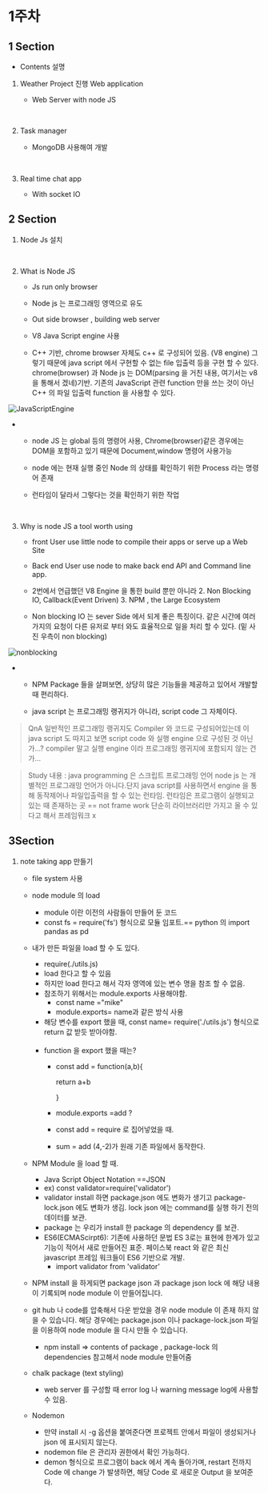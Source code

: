 # 1주차 
## 1 Section
* Contents 설명

1. 	Weather Project 진행 Web application

    -  Web Server  with node JS

</br>

2. 	Task manager

    -  MongoDB 사용해여 개발

</br>

3.  Real time chat app

    - With socket IO

##	2 Section

1.	Node Js 설치

</br>

2.	What is Node JS

    -	 Js run only browser 

    - Node js 는 프로그래밍 영역으로 유도

    -	 Out side browser , building web server

    -	 V8 Java Script engine 사용

    -	C++ 기반, chrome browser 자체도 c++ 로 구성되어 있음. (V8 engine) 그렇기 때문에 java script 에서 구현할 수 없는 file 입출력 등을 구현 할 수 있다. chrome(browser) 과 Node js 는 DOM(parsing 을 거친 내용, 여기서는 v8을 통해서 겠네)기반. 기존의 JavaScript 관련 function 만을 쓰는 것이 아닌 C++ 의 파일 입출력 function 을 사용할 수 있다. 
 
 ![JavaScriptEngine](https://user-images.githubusercontent.com/45062255/103443422-7d910100-4ca2-11eb-8754-b7a4eaba4bc3.PNG)
  
  
   -  - node JS 는 global 등의 명령어 사용, Chrome(browser)같은 경우에는 DOM을 포함하고 있기 때문에 Document,window 명령어 사용가능

      - node 에는 현재 실행 중인 Node 의 상태를 확인하기 위한 Process 라는 명령어 존재

      - 런타임이 달라서 그렇다는 것을 확인하기 위한 작업

</br>

3.	Why is node JS a tool worth using

    - front User use little node  to compile their apps or serve up a Web Site
 
    - Back end User use node to make back end API and Command line app.

    - 2번에서 언급했던 V8 Engine 을 통한 build 뿐만 아니라 2. Non Blocking IO, Callback(Event Driven) 3. NPM , the Large Ecosystem

    - Non blocking IO 는 sever Side 에서 되게 좋은 특징이다. 같은 시간에 여러가지의 요청이 다른 유저로 부터 와도 효율적으로 일을 처리 할 수 있다.  (밑 사진 우측이 non blocking)

 ![nonblocking](https://user-images.githubusercontent.com/45062255/103443418-6fdb7b80-4ca2-11eb-81c0-c94778fa705f.PNG)

   - - NPM Package 들을 살펴보면, 상당히 많은 기능들을 제공하고 있어서 개발할 때 편리하다.

      - java script 는 프로그래밍 랭귀지가 아니라, script code 그 자체이다.

 > QnA 일반적인 프로그래밍 랭귀지도 Compiler 와 코드로 구성되어있는데 이 java script 도 따지고 보면 script code 와 실행 engine 으로 구성된 것 아닌가...? compiler 말고 실행 engine 이라 프로그래밍 랭귀지에 포함되지 않는 건가...

 > Study 내용 : java programming 은 스크립트 프로그래밍 언어 node js 는 개별적인 프로그래밍 언어가 아니다.단지 java script를 사용하면서 engine 을 통해 동작제어나 파일입출력을 할 수 있는 런타임.
 런타임은 프로그램이 실행되고 있는 때 존재하는 곳  == not frame work 단순히 라이브러리만 가지고 올 수 있다고 해서 프레임워크 x 


 ## 3Section
1. note taking app 만들기
        
    - file system 사용
    - node module 의 load
        - module 이란 이전의 사람들이 만들어 둔 코드
        - const fs = require('fs') 형식으로 모듈 임포트.== python 의 import pandas as pd
        
    - 내가 만든 파일을 load 할 수 도 있다.
        -  require(./utils.js)
        - load 한다고 할 수 있음
        - 하지만 load 한다고 해서 각자 영역에 있는 변수 명을 참조 할 수 없음.
        - 참조하기 위해서는 module.exports 사용해야함. 
            - const name ="mike"
            - module.exports= name과 같은 방식 사용
        - 해당 변수를 export 했을 때,
        const name= require('./utils.js') 형식으로 return 값 받듯 받아야함. 
        <br/>
       
        - function 을 export 했을 때는?
            - const add = function(a,b){

                return a+b
           
                }
            - module.exports =add ?
            - const add = require 로 집어넣었을 때.
            - sum = add (4,-2)가 원래 기존 파일에서 동작한다. 

    - NPM Module 을 load 할 때.
        - Java Script Object Notation ==JSON
        -  ex) const validator=require('validator')
        - validator install 하면 package.json 에도 변화가 생기고 package-lock.json 에도 변화가 생김. lock json 에는 command를 실행 하기 전의 데이터를 보관.
        - package 는 우리가 install 한 package 의 dependency 를 보관.
        - ES6(ECMAScirpt6): 기존에 사용하던 문법 ES 3로는 표현에 한계가 있고 기능이 적어서 새로 만들어진 표준. 페이스북 react 와 같은 최신 javascript 프레임 워크들이 ES6 기반으로 개발.
            - import validator from 'validator'
    - NPM install 을 하게되면 package json 과 package json lock 에 해당 내용이 기록되며 node module 이 만들어집니다.
    - git hub 나 code를 압축해서 다운 받았을 경우 node module 이 존재 하지 않을 수 있습니다. 해당 경우에는 package.json 이나 package-lock.json 파일 을 이용하여 node module 을 다시 만들 수 있습니다. 
        - npm install => contents of package , package-lock 의 dependencies 참고해서 node module 만들어줌
               
    
    - chalk package (text styling)
        - web server 를 구성할 때 error log 나 warning message log에 사용할 수 있음.
    
    - Nodemon
        - 만약 install 시 -g 옵션을 붙여준다면 프로젝트 안에서 파일이 생성되거나 json 에 표시되지 않는다.
        - nodemon file 은 관리자 권한에서 확인 가능하다.
        - demon 형식으로 프로그램이 back 에서 계속 돌아가며, restart 전까지 Code 에 change 가 발생하면, 해당 Code 로 새로운 Output 을 보여준다. 
        


